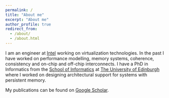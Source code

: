 ```yaml
---
permalink: /
title: "About me"
excerpt: "About me"
author_profile: true
redirect_from: 
  - /about/
  - /about.html
---
```


I am an engineer at [Intel](https://www.intel.com/) working on virtualization technologies. In the past I have worked on performance modelling, memory systems, coherence, consistency and on-chip and off-chip interconnects. I have a PhD in Informatics from the [School of Informatics](https://www.ed.ac.uk/informatics) at [The University of Edinburgh](https://www.ed.ac.uk/) where I worked on designing architectural support for systems with persistent memory.

My publications can be found on [Google Scholar](https://scholar.google.com/citations?user=Bbs3A-8AAAAJ&hl=en).

